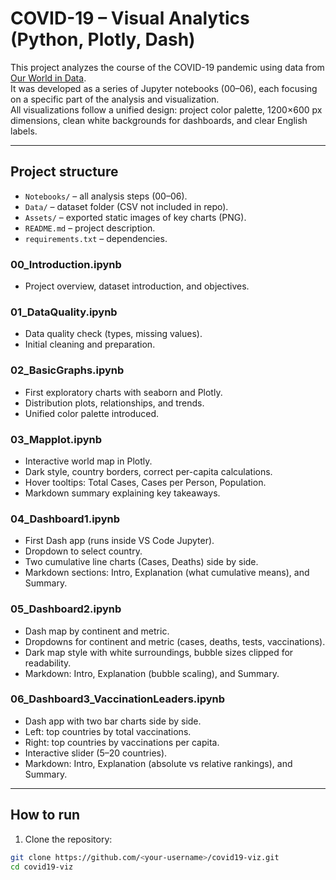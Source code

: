 # COVID-19 – Visual Analytics (Python, Plotly, Dash)

This project analyzes the course of the COVID-19 pandemic using data from [Our World in Data](https://ourworldindata.org/coronavirus).  
It was developed as a series of Jupyter notebooks (00–06), each focusing on a specific part of the analysis and visualization.  
All visualizations follow a unified design: project color palette, 1200×600 px dimensions, clean white backgrounds for dashboards, and clear English labels.

---

## Project structure

- `Notebooks/` – all analysis steps (00–06).
- `Data/` – dataset folder (CSV not included in repo).
- `Assets/` – exported static images of key charts (PNG).
- `README.md` – project description.
- `requirements.txt` – dependencies.

### 00_Introduction.ipynb
- Project overview, dataset introduction, and objectives.

### 01_DataQuality.ipynb
- Data quality check (types, missing values).
- Initial cleaning and preparation.

### 02_BasicGraphs.ipynb
- First exploratory charts with seaborn and Plotly.
- Distribution plots, relationships, and trends.
- Unified color palette introduced.

### 03_Mapplot.ipynb
- Interactive world map in Plotly.
- Dark style, country borders, correct per-capita calculations.
- Hover tooltips: Total Cases, Cases per Person, Population.
- Markdown summary explaining key takeaways.

### 04_Dashboard1.ipynb
- First Dash app (runs inside VS Code Jupyter).
- Dropdown to select country.
- Two cumulative line charts (Cases, Deaths) side by side.
- Markdown sections: Intro, Explanation (what cumulative means), and Summary.

### 05_Dashboard2.ipynb
- Dash map by continent and metric.
- Dropdowns for continent and metric (cases, deaths, tests, vaccinations).
- Dark map style with white surroundings, bubble sizes clipped for readability.
- Markdown: Intro, Explanation (bubble scaling), and Summary.

### 06_Dashboard3_VaccinationLeaders.ipynb
- Dash app with two bar charts side by side.
- Left: top countries by total vaccinations.  
- Right: top countries by vaccinations per capita.  
- Interactive slider (5–20 countries).  
- Markdown: Intro, Explanation (absolute vs relative rankings), and Summary.

---

## How to run

1. Clone the repository:
```bash
git clone https://github.com/<your-username>/covid19-viz.git
cd covid19-viz